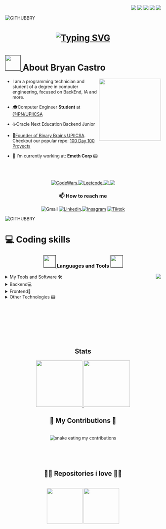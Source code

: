 
<div align="right">
	<a href="https://twitter.com/DevsUpiics48486" ><img src="https://img.shields.io/twitter/follow/BinaryBrains?style=social"></a>
	<a href="https://twitter.com/untalbry" ><img src="https://img.shields.io/twitter/follow/untalbry?style=social"></a>
	<a href="" ><img src="https://img.shields.io/github/followers/xVrzBx?style=social"></a>
	<a href="https://twitch.com/untalbry" ><img src="https://img.shields.io/twitch/status/untalbry?style=social"></a>
	<a href="https://discord.gg/cyXd37NTbq" ><img src="https://img.shields.io/discord/881664688230920232?style=social&label=Discord&logo=discord"></a>
	
</div>

![GITHUBBRY](https://github.com/xVrzBx/xVrzBx/assets/91161604/591f8acf-f6e6-4fbc-b25e-d3921c793a8e)

<h1 align="center">
  <a href="https://git.io/typing-svg">
    <img src="https://readme-typing-svg.demolab.com?font=Fira+Code&size=30&duration=2000&pause=100&color=5BD7CC&center=true&width=500&height=200&lines=Hi!+%E2%9C%8C%EF%B8%8F;+I'm+Bryan+Castro%F0%9F%91%A8%E2%80%8D%F0%9F%92%BB;Backend+Junior+Developer%F0%9F%92%BB" alt="Typing SVG" />
  </a>
</h1>







<h1> 
	<a href="" >
		<img src="https://media.tenor.com/nIHzGa4dXJEAAAAi/dm4uz3-foekoe.gif" width="50px">
	</a>
	 About Bryan Castro 
</h1> 
<img align='right' src='https://user-images.githubusercontent.com/5713670/87202985-820dcb80-c2b6-11ea-9f56-7ec461c497c3.gif' width='200"'>

- I am a programming technician and student of a degree in computer engineering, focused on BackEnd, IA and more. 

- 🎓Computer Engineer <strong>Student</strong> at <a href="https://www.upiicsa.ipn.mx/">@IPN/UPIICSA </a>

- ☕Oracle Next Education Backend Junior

- 🧠<a href="https://www.instagram.com/bbupiicsa/">Founder of Binary Brains UPIICSA</a>. Checkout our popular repo: <a href="https://github.com/xVrzBx/100Days100Proyects"> 100 Day 100 Proyects </a>

- 🔭 I’m currently working at: <strong>Emeth Corp</strong> 📟 

<br><br>
<p align = "center">
<a href= "https://www.codewars.com/users/_bry.sr_">
  <img align = "center" title="CodeWars" src= "https://img.shields.io/badge/Codewars-B1361E?style=for-the-badge&logo=Codewars&logoColor=white">
  </a>
<a href="https://leetcode.com/xVrzBx/">
  <img align ="center" title="Leetcode" src= "https://img.shields.io/badge/-LeetCode-FFA116?style=for-the-badge&logo=LeetCode&logoColor=black">
</a>
<a href="https://www.notion.so/es-la/desktop">
<img align ="center" src="https://img.shields.io/badge/Campus_Leader-Fall_2023-%230e6cce?style=for-the-badge&logo=Notion&logoColor=black&labelColor=white&link=https%3A%2F%2Fwww.notion.so%2Fes-la%2Fdesktop">
</a>
<a href="https://github.com/xVrzBx/100Days100Proyects">
<img align="center" src="https://img.shields.io/github/stars/xVrzBx/100DAYS100PROYECTS?style=for-the-badge&logo=Github&label=100%20DAYS%20100%20PROYECTS&labelColor=%23031b34&color=%235bd7cc">
</a>
	
</p>


<h3 align="center">📫 How to reach me </h3>

<p align="center">
  <a>
  <img align="center" alt="Gmail" title="bryancsinformatica@gmail.com" src= "https://img.shields.io/badge/Gmail-D14836?style=for-the-badge&logo=gmail&logoColor=white"> 
  </a>
  <!--LinkedIn-->
	  <a  href="https://www.linkedin.com/in/bryan-castro-programador/">
    		<img align="center" alt="Linkedin" title="LinkedIn" src="https://img.shields.io/badge/linkedin-%230077B5.svg?style=for-the-badge&logo=linkedin&logoColor=white"/>
 	 </a>
  <!--Instagram-->
	<a  href="https://www.instagram.com/untalbry/"><img align="center" alt="Insagram" title="Instagram" src="https://img.shields.io/badge/instagram-%23E4405F.svg?style=for-the-badge&logo=Instagram&logoColor=white"/></a>
  <!--Tiktok-->
	<a href="https://www.tiktok.com/@untalbry"> <img align="center" alt="Tiktok" title="tiktok" src="https://img.shields.io/badge/TikTok-000000?style=for-the-badge&logo=tiktok&logoColor=white"></a>
 
</p>

![GITHUBBRY](https://github.com/xVrzBx/xVrzBx/assets/91161604/602859c3-d939-4c89-abd2-fff1c8a90580)

# 💻 Coding skills 


  <!--contenido 1-->

<h3 align="center">
<a href="">
		<img src="https://media.tenor.com/PRcQePKtLYYAAAAi/blue-blueflame.gif" width="40" />
	</a>
Languages and Tools
	<a href="">
		<img src="https://media.tenor.com/PRcQePKtLYYAAAAi/blue-blueflame.gif" width="40" />
	</a>

</h3>
<div>
  <img  align="right" src="https://i.pinimg.com/originals/63/88/d5/6388d58d9b3f314f8ab22fe2e3598b8c.gif">
	
<details align="left">
  <summary>My Tools and Software 🛠️</summary>
  <br>
  <p align="left">
  <a href="https://skillicons.dev">
    <img src="https://skillicons.dev/icons?i=git,github,gitlab,md,linux,vscode,idea,ai,discord,figma&perline=5"/>
  </a>
</p>
</details>
<details align="left">
  <summary>Backend💻</summary>
  <br>
  <p align="left">
  <a href="https://skillicons.dev">
    <img src="https://skillicons.dev/icons?i=java,maven,hibernate,spring,mysql,mongodb,docker&perline=5"/>
  </a>
</p>
</details>
<details align="left">
  <summary>Frontend🎨</summary>
  <br>
  <p align="left">
  <a href="https://skillicons.dev">
    <img src="https://skillicons.dev/icons?i=html,css,js,react&perline=5"/>
  </a>
</p>
</details>
<details>
<summary>Other Technologies 📟</summary>
  <br>
  <p align="left">
  <a href="https://skillicons.dev">
    <img src="https://skillicons.dev/icons?i=c,arduino,py,bash&perline=5"/>
  </a>
</p>
</details>

</div>
<br><br><br>
<br><br><br>
<br>
  <div align ="center">
    <h2> Stats </h2>
    <a href="https://github.com/untalbry">
      <img height="150em" src="https://github-readme-stats.vercel.app/api?username=untalbry&count_private=true&include_all_commits=true&show_icons=true&theme=tokyonight&hide_border=false&show_owner=true%22"/>
      <img height="150em" src="https://github-readme-stats.vercel.app/api/top-langs/?username=untalbry&theme=tokyonight&hide_border=false&&layout=compact"/>
    </a>
  </div>

  
<div align="center">
  <h2>🐍 My Contributions 🐍</h2>
  <br>
  <img alt="snake eating my contributions" src="https://raw.githubusercontent.com/xVrzBx/xVrzBx/output/github-contribution-grid-snake.svg" />
  
  <br/><br/><br/>
</div>
<h2 align="center">👨‍💻 Repositories i love 👨‍💻</h2>
<br>
<div  align="center">
  <a align="center" href="https://github.com/untalbry/100Days100Proyects" title="100 Days 100 proyects"><img align="center" height="115" src="https://github-readme-stats.vercel.app/api/pin/?username=untalbry&repo=devathon&theme=tokyonight&border_color=61dafb&border_radius=10"></a>
	 <a align="center" href="https://github.com/untalbry/codemberSolutions" title="Codember Solutions"><img align="center" height="115" src="https://github-readme-stats.vercel.app/api/pin/?username=untalbry&repo=codemberSolutions&theme=tokyonight&border_color=61dafb&border_radius=10"></a>
</div>
